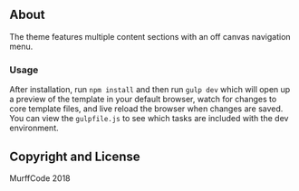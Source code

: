 ## About


The theme features multiple content sections with an off canvas navigation menu.




### Usage

After installation, run `npm install` and then run `gulp dev` which will open up a preview of the template in your default browser, watch for changes to core template files, and live reload the browser when changes are saved. You can view the `gulpfile.js` to see which tasks are included with the dev environment.



## Copyright and License


MurffCode 2018


